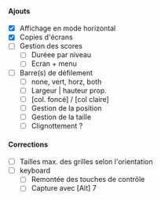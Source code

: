 #### Ajouts
- [x] Affichage en mode horizontal
- [x] Copies d'écrans
- [ ] Gestion des scores
    - [ ] Duréee par niveau
    - [ ] Ecran + menu
- [ ] Barre(s) de défilement
    - [ ] none, vert, horz, both
    - [ ] Largeur | hauteur prop.
    - [ ] [col. foncé] / [col claire]
    - [ ] Gestion de la position
    - [ ] Gestion de la taille
    - [ ] Clignottement ?

#### Corrections
- [ ] Tailles max. des grilles selon l'orientation
- [ ] keyboard
    - [ ] Remontée des touches de contrôle
    - [ ] Capture avec [Alt] 7
